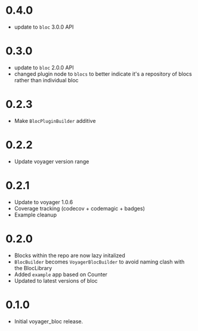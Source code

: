 # 0.4.0

- update to `bloc` 3.0.0 API

# 0.3.0

- update to `bloc` 2.0.0 API
- changed plugin node to `blocs` to better indicate it's a repository of blocs rather than individual bloc

# 0.2.3

* Make `BlocPluginBuilder` additive

# 0.2.2

* Update voyager version range

# 0.2.1

* Update to voyager 1.0.6
* Coverage tracking (codecov + codemagic + badges)
* Example cleanup

# 0.2.0

* Blocks within the repo are now lazy initalized
* `BlocBuilder` becomes `VoyagerBlocBuilder` to avoid naming clash with the BlocLibrary
* Added `example` app based on Counter
* Updated to latest versions of bloc

# 0.1.0

* Initial voyager_bloc release.
